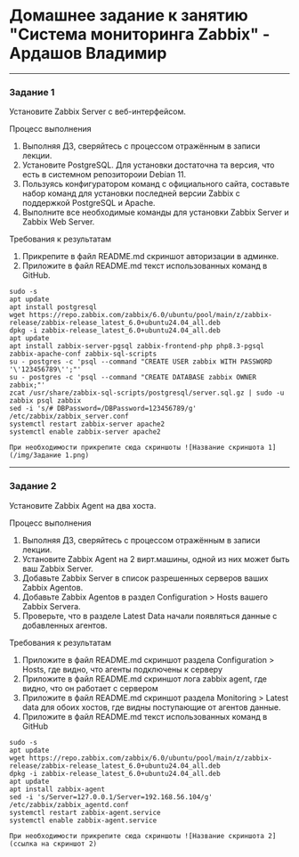 # Домашнее задание к занятию "Система мониторинга Zabbix" - Ардашов Владимир

---

### Задание 1

Установите Zabbix Server с веб-интерфейсом.

Процесс выполнения

  1. Выполняя ДЗ, сверяйтесь с процессом отражённым в записи лекции.
  2. Установите PostgreSQL. Для установки достаточна та версия, что есть в системном репозитороии Debian 11.
  3. Пользуясь конфигуратором команд с официального сайта, составьте набор команд для установки последней версии Zabbix с поддержкой PostgreSQL и Apache.
  4. Выполните все необходимые команды для установки Zabbix Server и Zabbix Web Server.

Требования к результатам

  1. Прикрепите в файл README.md скриншот авторизации в админке.
  2. Приложите в файл README.md текст использованных команд в GitHub. 

```
sudo -s 
apt update
apt install postgresql
wget https://repo.zabbix.com/zabbix/6.0/ubuntu/pool/main/z/zabbix-release/zabbix-release_latest_6.0+ubuntu24.04_all.deb
dpkg -i zabbix-release_latest_6.0+ubuntu24.04_all.deb
apt update
apt install zabbix-server-pgsql zabbix-frontend-php php8.3-pgsql zabbix-apache-conf zabbix-sql-scripts
su - postgres -c 'psql --command "CREATE USER zabbix WITH PASSWORD '\'123456789\'';"'
su - postgres -c 'psql --command "CREATE DATABASE zabbix OWNER zabbix;"'
zcat /usr/share/zabbix-sql-scripts/postgresql/server.sql.gz | sudo -u zabbix psql zabbix
sed -i 's/# DBPassword=/DBPassword=123456789/g' /etc/zabbix/zabbix_server.conf
systemctl restart zabbix-server apache2
systemctl enable zabbix-server apache2
```

`При необходимости прикрепитe сюда скриншоты
![Название скриншота 1](/img/Задание 1.png)`


---

### Задание 2

Установите Zabbix Agent на два хоста.

Процесс выполнения

  1. Выполняя ДЗ, сверяйтесь с процессом отражённым в записи лекции.
  2. Установите Zabbix Agent на 2 вирт.машины, одной из них может быть ваш Zabbix Server.
  3. Добавьте Zabbix Server в список разрешенных серверов ваших Zabbix Agentов.
  4. Добавьте Zabbix Agentов в раздел Configuration > Hosts вашего Zabbix Servera.
  5. Проверьте, что в разделе Latest Data начали появляться данные с добавленных агентов.

Требования к результатам

  1. Приложите в файл README.md скриншот раздела Configuration > Hosts, где видно, что агенты подключены к серверу
  2. Приложите в файл README.md скриншот лога zabbix agent, где видно, что он работает с сервером
  3. Приложите в файл README.md скриншот раздела Monitoring > Latest data для обоих хостов, где видны поступающие от агентов данные.
  4. Приложите в файл README.md текст использованных команд в GitHub 

```
sudo -s
apt update
wget https://repo.zabbix.com/zabbix/6.0/ubuntu/pool/main/z/zabbix-release/zabbix-release_latest_6.0+ubuntu24.04_all.deb
dpkg -i zabbix-release_latest_6.0+ubuntu24.04_all.deb
apt update 
apt install zabbix-agent
sed -i 's/Server=127.0.0.1/Server=192.168.56.104/g' /etc/zabbix/zabbix_agentd.conf
systemctl restart zabbix-agent.service
systemctl enable zabbix-agent.service 
```

`При необходимости прикрепитe сюда скриншоты
![Название скриншота 2](ссылка на скриншот 2)`
